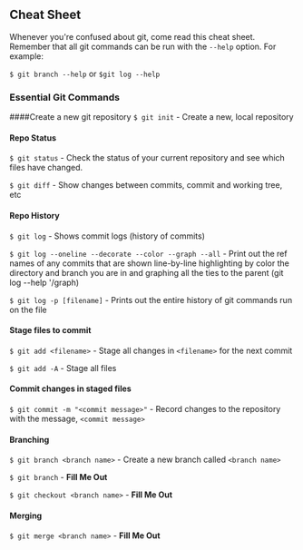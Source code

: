 ## Cheat Sheet

Whenever you're confused about git, come read this cheat sheet. Remember that all git commands can be run with the `--help` option. For example:

`$ git branch --help` or `$git log --help`

### Essential Git Commands

####Create a new git repository
`$ git init` - Create a new, local repository

#### Repo Status
`$ git status` - Check the status of your current repository and see which files have changed.

`$ git diff` - Show changes between commits, commit and working tree, etc 


#### Repo History
`$ git log` - Shows commit logs (history of commits)

`$ git log --oneline --decorate --color --graph --all` - Print out the ref names of any commits that are shown line-by-line highlighting by color the directory and branch you are in and graphing all the ties to the parent (git log --help '/graph) 

`$ git log -p [filename]` -  Prints out the entire history of git commands run on the file 

#### Stage files to commit
`$ git add <filename>` - Stage all changes in `<filename>` for the next commit

`$ git add -A` - Stage all files

#### Commit changes in staged files
`$ git commit -m "<commit message>"` - Record changes to the repository with the message, `<commit message>`

#### Branching
`$ git branch <branch name>` - Create a new branch called `<branch name>`

`$ git branch` - __Fill Me Out__

`$ git checkout <branch name>` - __Fill Me Out__

#### Merging

`$ git merge <branch name>` - __Fill Me Out__